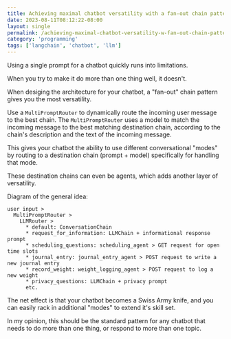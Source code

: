 ```yaml
---
title: Achieving maximal chatbot versatility with a fan-out chain pattern in LangChain
date: 2023-08-11T08:12:22-08:00
layout: single
permalink: /achieving-maximal-chatbot-versatility-w-fan-out-chain-pattern-in-langchain/
category: 'programming'
tags: ['langchain', 'chatbot', 'llm']
---
```


Using a single prompt for a chatbot quickly runs into limitations.

When you try to make it do more than one thing well, it doesn't.

When desiging the architecture for your chatbot, a "fan-out" chain pattern gives you the most versatility.

Use a `MultiPromptRouter` to dynamically route the incoming user message to the best chain. The `MultiPromptRouter` uses a model to match the incoming message to the best matching destination chain, according to the chain's description and the text of the incoming message.

This gives your chatbot the ability to use different conversational "modes" by routing to a destination chain (prompt + model) specifically for handling that mode.

These destination chains can even be agents, which adds another layer of versatility.

Diagram of the general idea:

```
user input > 
  MultiPromptRouter > 
    LLMRouter >
      * default: ConversationChain 
      * request_for_information: LLMChain + informational response prompt
      * scheduling_questions: scheduling_agent > GET request for open time slots
      * journal_entry: journal_entry_agent > POST request to write a new journal entry
      * record_weight: weight_logging_agent > POST request to log a new weight
      * privacy_questions: LLMChain + privacy prompt
      etc.
```

The net effect is that your chatbot becomes a Swiss Army knife, and you can easily rack in additional "modes" to extend it's skill set.

In my opinion, this should be the standard pattern for any chatbot that needs to do more than one thing, or respond to more than one topic.
